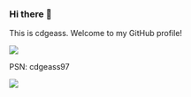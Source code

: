### Hi there 👋

This is cdgeass. Welcome to my GitHub profile!  

<img src="https://github-readme-stats.vercel.app/api?username=cdgeass&show_icons=true&icon_color=805AD5&text_color=718096&bg_color=ffffff&hide_title=true" />

PSN: cdgeass97  

<a href="https://www.exophase.com/user/cdgeass/"><img src="https://card.exophase.com/2/0/124197.png?1637134496"></a>
